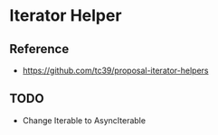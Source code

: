 # Iterator Helper

## Reference

-   https://github.com/tc39/proposal-iterator-helpers

## TODO

-   Change Iterable to AsyncIterable
